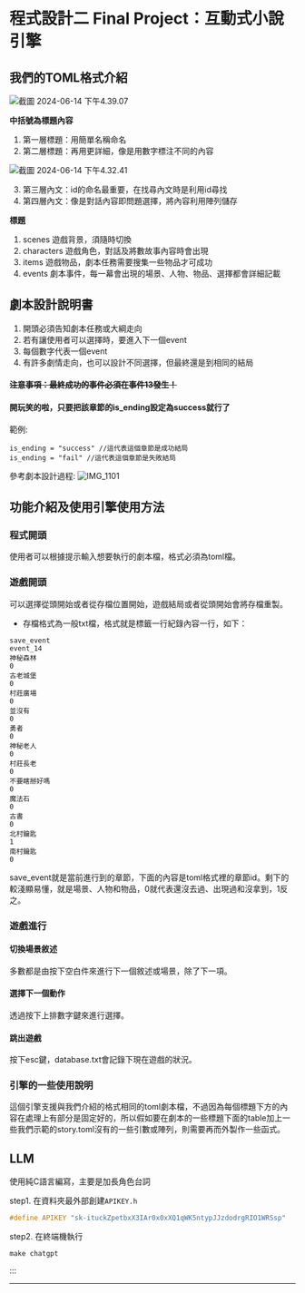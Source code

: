 # 程式設計二 Final Project：互動式小說引擎
<!-- README 說明書文件：

讓非資工領域的遊戲創作者能依照格式製作遊戲的說明書
引擎實作了哪些功能、已知問題、注意事項等資訊
劇本檔格式、命名方式、存放地點等 -->
## 我們的TOML格式介紹
![截圖 2024-06-14 下午4.39.07](https://hackmd.io/_uploads/HyrsdT9rC.png)

**中括號為標題內容**
1. 第一層標題：用簡單名稱命名
2. 第二層標題：再用更詳細，像是用數字標注不同的內容

![截圖 2024-06-14 下午4.32.41](https://hackmd.io/_uploads/ry9cd6qrC.png)

3. 第三層內文：id的命名最重要，在找尋內文時是利用id尋找
4. 第四層內文：像是對話內容即問題選擇，將內容利用陣列儲存

**標題**
1. scenes 遊戲背景，須隨時切換
2. characters 遊戲角色，對話及將數故事內容時會出現
3. items 遊戲物品，劇本任務需要搜集一些物品才可成功
4. events 劇本事件，每一幕會出現的場景、人物、物品、選擇都會詳細記載



## 劇本設計說明書
1. 開頭必須告知劇本任務或大綱走向
2. 若有讓使用者可以選擇時，要進入下一個event
3. 每個數字代表一個event
4. 有許多劇情走向，也可以設計不同選擇，但最終還是到相同的結局

#### **~~注意事項：最終成功的事件必須在事件13發生！~~**
#### **開玩笑的啦，只要把該章節的is_ending設定為success就行了**
範例:
```
is_ending = "success" //這代表這個章節是成功結局
is_ending = "fail" //這代表這個章節是失敗結局
```


參考劇本設計過程:
![IMG_1101](https://hackmd.io/_uploads/HyrDkAqHR.jpg)

## 功能介紹及使用引擎使用方法
### 程式開頭
使用者可以根據提示輸入想要執行的劇本檔，格式必須為toml檔。

### 遊戲開頭
可以選擇從頭開始或者從存檔位置開始，遊戲結局或者從頭開始會將存檔重製。
* 存檔格式為一般txt檔，格式就是標籤一行紀錄內容一行，如下：
```
save_event
event_14
神秘森林
0
古老城堡
0
村莊廣場
0
並沒有
0
勇者
0
神秘老人
0
村莊長老
0
不要瞎掰好嗎
0
魔法石
0
古書
0
北村鑰匙
1
南村鑰匙
0
```
save_event就是當前進行到的章節，下面的內容是toml格式裡的章節id。剩下的較淺顯易懂，就是場景、人物和物品，0就代表還沒去過、出現過和沒拿到，1反之。

### 遊戲進行

#### 切換場景敘述
多數都是由按下空白件來進行下一個敘述或場景，除了下一項。
#### 選擇下一個動作
透過按下上排數字鍵來進行選擇。
#### 跳出遊戲
按下esc鍵，database.txt會記錄下現在遊戲的狀況。

### 引擎的一些使用說明
這個引擎支援與我們介紹的格式相同的toml劇本檔，不過因為每個標題下方的內容在處理上有部分是固定好的，所以假如要在劇本的一些標題下面的table加上一些我們示範的story.toml沒有的一些引數或陣列，則需要再而外製作一些函式。

## LLM
<!-- 使用虛擬環境（virtual environment）來安裝 'openai' 模組。

Linux / Mac 
```
python3 -m venv ~/myvenv
source ~/myvenv/bin/activate
python3 -m pip install openai
``` -->
使用純C語言編寫，主要是加長角色台詞

step1. 在資料夾最外部創建`APIKEY.h`
```h
#define APIKEY "sk-ituckZpetbxX3IAr0x0xXQ1qWK5ntypJJzdodrgRIO1WRSsp"
```
step2. 在終端機執行
```
make chatgpt
```
:::


---------
